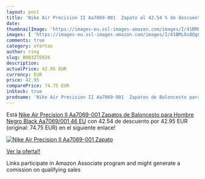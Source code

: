 ```yaml
---
layout: post
title: 'Nike Air Precision II Aa7069-001  Zapato al 42.54 % de descuento'
date: 
thumbnailImage: 'https://images-eu.ssl-images-amazon.com/images/I/41BMLOs8QgL._SL200_.jpg'
images: [ 'https://images-eu.ssl-images-amazon.com/images/I/41BMLOs8QgL._SL200_.jpg' ]
comments: true
category: ofertas
author: ring
slug: B003ZTE0I6
description:
actualPrice: 42.95 EUR
currency: EUR
price: 42.95
comparePrice: 74.75 EUR
inStock: true
prodname: 'Nike Air Precision II Aa7069-001  Zapatos de Baloncesto para Hombre  Negro  Black Aa7069/001   46 EU'
---
```


Está [Nike Air Precision II Aa7069-001  Zapatos de Baloncesto para Hombre  Negro  Black Aa7069/001   46 EU](https://www.amazon.es/dp/B003ZTE0I6/?tag=tolees-21) con 42.54 de descuento por 42.95 EUR (original: 74.75 EUR) en el siguiente enlace!

[![Nike Air Precision II Aa7069-001  Zapato](https://images-eu.ssl-images-amazon.com/images/I/41BMLOs8QgL._SL200_.jpg)](https://www.amazon.es/dp/B003ZTE0I6/?tag=tolees-21)

[Ver la oferta!!](https://www.amazon.es/dp/B003ZTE0I6/?tag=tolees-21)

Links participate in Amazon Associate program and might generate a comission on qualifying sales


